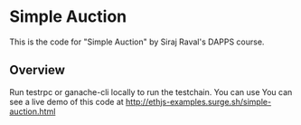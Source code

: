 # Simple Auction
This is the code for "Simple Auction" by Siraj Raval's DAPPS course.

## Overview

Run testrpc or ganache-cli locally to run the testchain. You can use You can see a live demo of this code at http://ethjs-examples.surge.sh/simple-auction.html 
